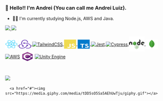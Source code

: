 ### 👋 Hello!! I'm Andrei (You can call me Andrei Luiz).



- ✍🏻 I'm currently studying Node.js, AWS and Java.



<div> 
  <a href="https://github.com/S7Andrei">
  <img height="180em" src="https://github-readme-stats.vercel.app/api?username=S7Andrei&show_icons=true&theme=radical"/>
  <img height="180em" src="https://github-readme-stats.vercel.app/api/top-langs/?username=S7Andrei&layout=compact&langs_count=7&theme=radical"/>
</div>
 
<div style="display: inline_block"></br> 
<a href="https://vitejs.dev/"> <img alt="React Vite" align="center" height="30" width="40" src="https://raw.githubusercontent.com/devicons/devicon/master/icons/react/react-original.svg"> </a>
<a href="https://redux.js.org" target="_blank" rel="noreferrer"> <img alt="Redux" align="center" height="30" width="40" src="https://raw.githubusercontent.com/devicons/devicon/master/icons/redux/redux-original.svg" alt="redux" width="28" height="28"/> </a>
<a href="https://tailwindcss.com/"> <img alt="TailwindCSS" align="center" height="30" width="40" src="https://i.postimg.cc/Jn31692J/tailwind-css.png"> </a>
<a href="https://www.javascript.com/"> <img alt="JavaScript" align="center" height="30" width="40" src="https://raw.githubusercontent.com/devicons/devicon/master/icons/javascript/javascript-plain.svg"> </a>
<a href="https://www.typescriptlang.org/"> <img alt="TypeScript" align="center" height="30" width="40" src="https://raw.githubusercontent.com/devicons/devicon/master/icons/typescript/typescript-plain.svg"> </a>
<a href="https://jestjs.io" target="_blank" rel="noreferrer"> <img alt="Jest" height="35" width="35" align="center" src="https://www.vectorlogo.zone/logos/jestjsio/jestjsio-icon.svg" alt="jest" /> </a>
<a href="https://www.cypress.io" target="_blank" rel="noreferrer"> <img alt="Cypress" align="center" height="30" width="40" src="https://raw.githubusercontent.com/simple-icons/simple-icons/6e46ec1fc23b60c8fd0d2f2ff46db82e16dbd75f/icons/cypress.svg" alt="cypress"/> </a>
<a href="https://nodejs.org" target="_blank" rel="noreferrer"> <img alt="NodeJS" align="center" src="https://raw.githubusercontent.com/devicons/devicon/master/icons/nodejs/nodejs-original-wordmark.svg" alt="nodejs" width="50" height="50"/> </a>
<a href="https://www.mongodb.com/"> <img alt="MongoDB" align="center" height="30" width="40" src="https://raw.githubusercontent.com/devicons/devicon/master/icons/mongodb/mongodb-original.svg">  </a>
<a href="https://aws.amazon.com/" target='_blank'><img alt="AWS" align="center" height="25" width="40" src='https://i.postimg.cc/BvKJtjnn/png-transparent-amazon-aws-logo-removebg-preview.png' alt='png-transparent-amazon-aws-logo-removebg-preview'/></a>
<a href="https://learn.microsoft.com/pt-br/dotnet/csharp/tour-of-csharp/" target="_blank" rel="noreferrer"> <img alt="CSSHARP" align="center" height="30" width="40" src="https://raw.githubusercontent.com/devicons/devicon/master/icons/csharp/csharp-original.svg" alt="csharp"/></a>
<a href="https://unity.com/" target="_blank" rel="noreferrer"> <img alt="Unity Engine" align="center" height="30" width="35" src="https://www.vectorlogo.zone/logos/unity3d/unity3d-icon.svg" alt="unity" width="40" height="40"/> </a>
</div> <br/> 

##

<div> 
  <a href="https://www.linkedin.com/in/andrei-silva-b71463211/" target="_blank"><img src="https://img.shields.io/badge/-LinkedIn-%230077B5?style=for-the-badge&logo=linkedin&logoColor=white" target="_blank"></a> 
</div> 

      <a href="#"><img src="https://media.giphy.com/media/tDD5sO5Sa5AEhUwTju/giphy.gif"></a>
